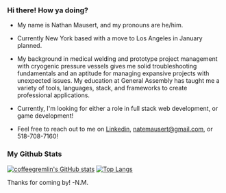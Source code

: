 <!--
**coffeegremlin/coffeegremlin** is a ✨ _special_ ✨ repository because its `README.md` (this file) appears on your GitHub profile.

Here are some ideas to get you started:

- 🔭 I’m currently working on ...
- 🌱 I’m currently learning ...
- 👯 I’m looking to collaborate on ...
- 🤔 I’m looking for help with ...
- 💬 Ask me about ...
- 📫 How to reach me: ...
- 😄 Pronouns: ...
- ⚡ Fun fact: ...
-->

### Hi there! How ya doing?

- My name is Nathan Mausert, and my pronouns are he/him.
- Currently New York based with a move to Los Angeles in January planned.

- My background in medical welding and prototype project management with cryogenic pressure vessels gives me solid troubleshooting fundamentals and an aptitude for managing expansive projects with unexpected issues. My education at General Assembly has taught me a variety of tools, languages, stack, and frameworks to create professional applications.
- Currently, I'm looking for either a role in full stack web development, or game development!
- Feel free to reach out to me on [Linkedin](https://www.linkedin.com/in/nathanmausert/), natemausert@gmail.com, or 518-708-7160!

### My Github Stats
[![coffeegremlin's GitHub stats](https://github-readme-stats.vercel.app/api?username=coffeegremlin&hide=contribs,prs&show_icons=true&theme=radical)](https://github.com/coffeegremlin/github-readme-stats)
[![Top Langs](https://github-readme-stats.vercel.app/api/top-langs/?username=coffeegremlin&layout=compact)](https://github.com/coffeegremlin/github-readme-stats)

Thanks for coming by!
-N.M.
